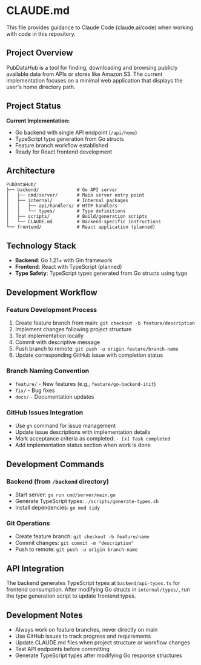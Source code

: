 # CLAUDE.md

This file provides guidance to Claude Code (claude.ai/code) when working with code in this repository.

## Project Overview

PubDataHub is a tool for finding, downloading and browsing publicly available data from APIs or stores like Amazon S3. The current implementation focuses on a minimal web application that displays the user's home directory path.

## Project Status

**Current Implementation:**
- Go backend with single API endpoint (`/api/home`)
- TypeScript type generation from Go structs
- Feature branch workflow established
- Ready for React frontend development

## Architecture

```
PubDataHub/
├── backend/              # Go API server
│   ├── cmd/server/       # Main server entry point
│   ├── internal/         # Internal packages
│   │   ├── api/handlers/ # HTTP handlers
│   │   └── types/        # Type definitions
│   ├── scripts/          # Build/generation scripts
│   └── CLAUDE.md         # Backend-specific instructions
└── frontend/             # React application (planned)
```

## Technology Stack

- **Backend**: Go 1.21+ with Gin framework
- **Frontend**: React with TypeScript (planned)
- **Type Safety**: TypeScript types generated from Go structs using tygo

## Development Workflow

### Feature Development Process
1. Create feature branch from main: `git checkout -b feature/description`
2. Implement changes following project structure
3. Test implementation locally
4. Commit with descriptive message
5. Push branch to remote: `git push -u origin feature/branch-name`
6. Update corresponding GitHub issue with completion status

### Branch Naming Convention
- `feature/` - New features (e.g., `feature/go-backend-init`)
- `fix/` - Bug fixes
- `docs/` - Documentation updates

### GitHub Issues Integration
- Use `gh` command for issue management
- Update issue descriptions with implementation details
- Mark acceptance criteria as completed: `- [x] Task completed`
- Add implementation status section when work is done

## Development Commands

### Backend (from `/backend` directory)
- Start server: `go run cmd/server/main.go`
- Generate TypeScript types: `./scripts/generate-types.sh`
- Install dependencies: `go mod tidy`

### Git Operations
- Create feature branch: `git checkout -b feature/name`
- Commit changes: `git commit -m "description"`
- Push to remote: `git push -u origin branch-name`

## API Integration

The backend generates TypeScript types at `backend/api-types.ts` for frontend consumption. After modifying Go structs in `internal/types/`, run the type generation script to update frontend types.

## Development Notes

- Always work on feature branches, never directly on main
- Use GitHub issues to track progress and requirements
- Update CLAUDE.md files when project structure or workflow changes
- Test API endpoints before committing
- Generate TypeScript types after modifying Go response structures